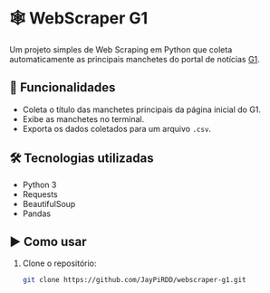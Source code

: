 # 🕸️ WebScraper G1

Um projeto simples de Web Scraping em Python que coleta automaticamente as principais manchetes do portal de notícias [G1](https://g1.globo.com).

## 📌 Funcionalidades

- Coleta o título das manchetes principais da página inicial do G1.
- Exibe as manchetes no terminal.
- Exporta os dados coletados para um arquivo `.csv`.

## 🛠️ Tecnologias utilizadas

- Python 3
- Requests
- BeautifulSoup
- Pandas

## ▶️ Como usar

1. Clone o repositório:
   ```bash
   git clone https://github.com/JayPiRDD/webscraper-g1.git
